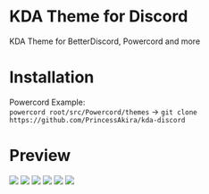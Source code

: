 # KDA Theme for Discord
KDA Theme for BetterDiscord, Powercord and more
<br>

# Installation
Powercord Example: <br>
```powercord root/src/Powercord/themes``` -> ```git clone https://github.com/PrincessAkira/kda-discord```
<br>

# Preview
<img src="https://i.imgur.com/MUIFJeC.png">
<img src="https://i.imgur.com/Wi2tyy6.png">
<img src="https://i.imgur.com/v1L803Z.png">
<img src="https://i.imgur.com/gaedfXh.png">
<img src="https://i.imgur.com/fkm6Kr0.png">
<img src="https://i.imgur.com/K0ZiQXi.png">

